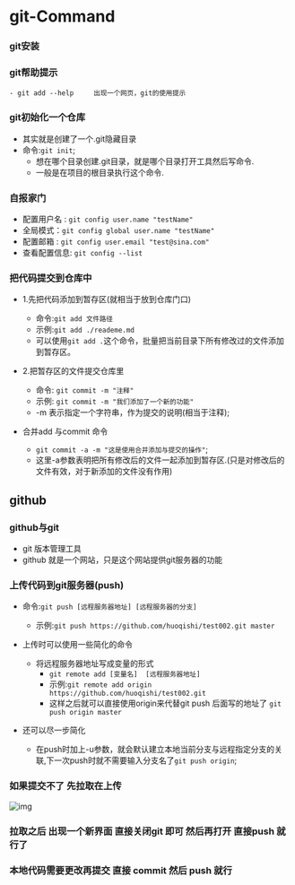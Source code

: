 # git-Command


### git安装

### git帮助提示
	- git add --help     出现一个网页，git的使用提示
	


### git初始化一个仓库
  - 其实就是创建了一个.git隐藏目录
  - 命令:` git init `;
    + 想在哪个目录创建.git目录，就是哪个目录打开工具然后写命令.
    + 一般是在项目的根目录执行这个命令.


### 自报家门
  - 配置用户名 : `git config user.name "testName"`
  - 全局模式：`git config global user.name "testName"`
  - 配置邮箱   : `git config user.email "test@sina.com"`
  - 查看配置信息: `git config --list`


### 把代码提交到仓库中
  - 1.先把代码添加到暂存区(就相当于放到仓库门口)
    + 命令:`git add 文件路径`
    + 示例:`git add ./reademe.md`
    + 可以使用`git add .`这个命令，批量把当前目录下所有修改过的文件添加到暂存区。

  - 2.把暂存区的文件提交仓库里
    + 命令: `git commit -m "注释" `
    + 示例: `git commit -m "我们添加了一个新的功能"`
    + -m 表示指定一个字符串，作为提交的说明(相当于注释);

  - 合并add 与commit 命令
    + `git commit -a -m "这是使用合并添加与提交的操作"`;
    + 这里-a参数表明把所有修改后的文件一起添加到暂存区.(只是对修改后的文件有效，对于新添加的文件没有作用)


## github
### github与git
  - git 版本管理工具
  - github 就是一个网站，只是这个网站提供git服务器的功能


### 上传代码到git服务器(push)
  - 命令:`git push [远程服务器地址] [远程服务器的分支]`
     + 示例:`git push https://github.com/huoqishi/test002.git master`

  - 上传时可以使用一些简化的命令
    + 将远程服务器地址写成变量的形式
      * `git remote add [变量名]  [远程服务器地址]`
      * 示例:`git remote add origin https://github.com/huoqishi/test002.git`
      * 这样之后就可以直接使用origin来代替git push 后面写的地址了
        `git push origin master`
  - 还可以尽一步简化
    + 在push时加上-u参数，就会默认建立本地当前分支与远程指定分支的关联,下一次push时就不需要输入分支名了`git push origin`;

### 如果提交不了 先拉取在上传
![img](http://oibl5dyji.bkt.clouddn.com/TIM%E6%88%AA%E5%9B%BE20171011104323.png)
### 拉取之后 出现一个新界面 直接关闭git 即可 然后再打开 直接push 就行了

### 本地代码需要更改再提交 直接 commit 然后 push 就行

